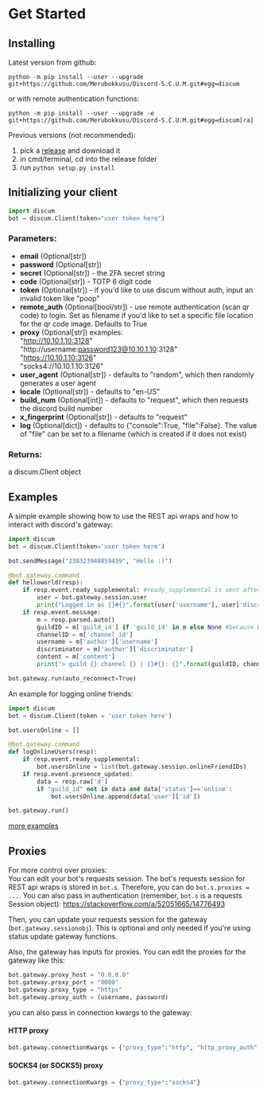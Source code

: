 Get Started
===========

Installing
----------

Latest version from github:

    python -m pip install --user --upgrade git+https://github.com/Merubokkusu/Discord-S.C.U.M.git#egg=discum

or with remote authentication functions:

    python -m pip install --user --upgrade -e git+https://github.com/Merubokkusu/Discord-S.C.U.M.git#egg=discum[ra]

Previous versions (not recommended):
1) pick a [release](https://github.com/Merubokkusu/Discord-S.C.U.M/releases) and download it
2) in cmd/terminal, cd into the release folder
3) run `python setup.py install`

Initializing your client
------------------------

``` python
import discum
bot = discum.Client(token="user token here")
```

### Parameters:

-   **email** (Optional[str])
-   **password** (Optional[str])
-   **secret** (Optional[str]) - the 2FA secret string
-   **code** (Optional[str]) - TOTP 6 digit code
-   **token** (Optional[str]) - if you'd like to use discum without auth, input an invalid token like "poop"
-   **remote\_auth** (Optional[bool/str]) - use remote authentication (scan qr code) to login. Set as filename if you'd like to set a specific file location for the qr code image. Defaults to True
-   **proxy** (Optional[str])
	examples:       
		"http://10.10.1.10:3128"       
		"http://username:password123@10.10.1.10:3128"       
		"https://10.10.1.10:3126"       
		"socks4://10.10.1.10:3126"       
-   **user\_agent** (Optional[str]) - defaults to "random", which then randomly generates a user agent
-   **locale** (Optional[str]) - defaults to "en-US"
-   **build\_num** (Optional[int]) - defaults to "request", which then requests the discord build number
-   **x\_fingerprint** (Optional[str]) - defaults to "request"
-   **log** (Optional[dict]) - defaults to {"console":True, "file":False}. The value of "file" can be set to a filename (which is created if it does not exist)

### Returns:

a discum.Client object

Examples
--------

A simple example showing how to use the REST api wraps and how to interact with discord's gateway:

``` python
import discum
bot = discum.Client(token='user token here')

bot.sendMessage("238323948859439", "Hello :)")

@bot.gateway.command
def helloworld(resp):
    if resp.event.ready_supplemental: #ready_supplemental is sent after ready
        user = bot.gateway.session.user
        print("Logged in as {}#{}".format(user['username'], user['discriminator']))
    if resp.event.message:
        m = resp.parsed.auto()
        guildID = m['guild_id'] if 'guild_id' in m else None #because DMs are technically channels too
        channelID = m['channel_id']
        username = m['author']['username']
        discriminator = m['author']['discriminator']
        content = m['content']
        print("> guild {} channel {} | {}#{}: {}".format(guildID, channelID, username, discriminator, content))

bot.gateway.run(auto_reconnect=True)
```

An example for logging online friends:

``` python
import discum
bot = discum.Client(token = 'user token here')

bot.usersOnline = []

@bot.gateway.command
def logOnlineUsers(resp):
    if resp.event.ready_supplemental:
        bot.usersOnline = list(bot.gateway.session.onlineFriendIDs)
    if resp.event.presence_updated:
        data = resp.raw['d']
        if "guild_id" not in data and data['status']=='online':
            bot.usersOnline.append(data['user']['id'])

bot.gateway.run()
```

[more examples](https://github.com/Merubokkusu/Discord-S.C.U.M/tree/master/examples)

Proxies
-------
For more control over proxies:            
You can edit your bot's requests session.
The bot's requests session for REST api wraps is stored in ```bot.s```. Therefore, you can do ```bot.s.proxies = ...```.
You can also pass in authentication (remember, ```bot.s``` is a requests Session object): https://stackoverflow.com/a/52051665/14776493

Then, you can update your requests session for the gateway (```bot.gateway.sessionobj```). This is optional and only needed if you're using status update gateway functions.

Also, the gateway has inputs for proxies. You can edit the proxies for the gateway like this:
```python
bot.gateway.proxy_host = "0.0.0.0"
bot.gateway.proxy_port = "0000"
bot.gateway.proxy_type = "https"
bot.gateway.proxy_auth = (username, password)
```

you can also pass in connection kwargs to the gateway:
#### HTTP proxy
```python
bot.gateway.connectionKwargs = {"proxy_type":"http", "http_proxy_auth":("username", "password123")}
```
#### SOCKS4 (or SOCKS5) proxy
```python
bot.gateway.connectionKwargs = {"proxy_type":"socks4"}
```